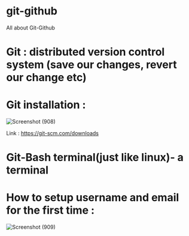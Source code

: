 # git-github
All about Git-Github

# Git : distributed version control system (save our changes, revert our change etc)

# Git installation :
![Screenshot (908)](https://user-images.githubusercontent.com/65703138/148374672-30e58dd2-721b-4d69-945f-1e06b2129db8.png)

Link : https://git-scm.com/downloads

# Git-Bash terminal(just like linux)- a terminal 

# How to setup username and email for the first time :
![Screenshot (909)](https://user-images.githubusercontent.com/65703138/148375356-56606339-a5a0-4a97-9ed4-59bb8dbf4f29.png)

